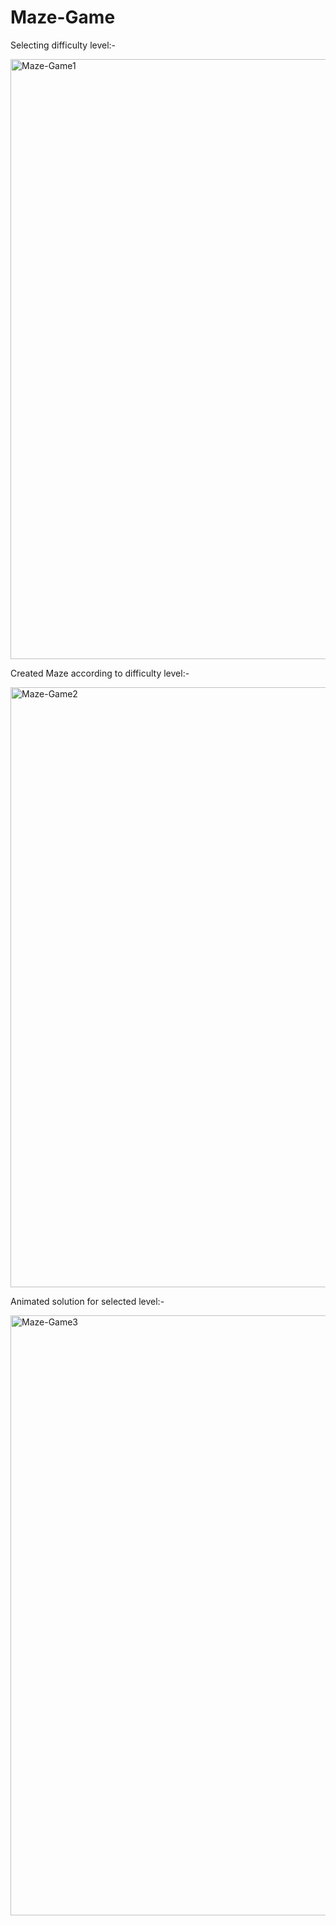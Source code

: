 # Maze-Game

Selecting difficulty level:- 

 <img width="960" alt="Maze-Game1" src="https://user-images.githubusercontent.com/80534075/189458341-829af797-4a9b-4565-8b96-b0949f915954.png">

Created Maze according to difficulty level:-  

<img width="960" alt="Maze-Game2" src="https://user-images.githubusercontent.com/80534075/189458339-319dcdf7-d3f6-40c9-bc5c-ef7ad2db1b99.png">


Animated solution for selected level:-

<img width="960" alt="Maze-Game3" src="https://user-images.githubusercontent.com/80534075/189458333-1f59fd6a-efc3-4f69-8ce4-002daf12ac2a.png">


<!-- Screenshot 2022-07-22 191040 -->
